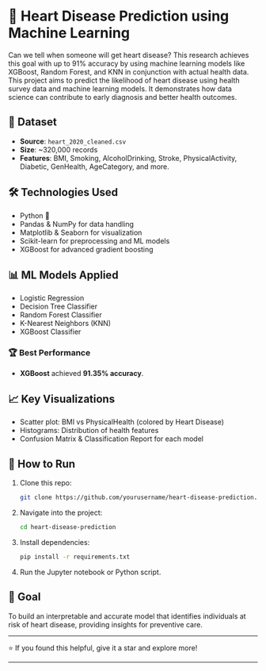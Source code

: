 
# 💓 Heart Disease Prediction using Machine Learning

Can we tell when someone will get heart disease? This research achieves this goal with up to 91% accuracy by using machine learning models like XGBoost, Random Forest, and KNN in conjunction with actual health data.  
This project aims to predict the likelihood of heart disease using health survey data and machine learning models. It demonstrates how data science can contribute to early diagnosis and better health outcomes.


## 📁 Dataset
- **Source**: `heart_2020_cleaned.csv`
- **Size**: ~320,000 records
- **Features**: BMI, Smoking, AlcoholDrinking, Stroke, PhysicalActivity, Diabetic, GenHealth, AgeCategory, and more.


## 🛠️ Technologies Used
- Python 🐍
- Pandas & NumPy for data handling
- Matplotlib & Seaborn for visualization
- Scikit-learn for preprocessing and ML models
- XGBoost for advanced gradient boosting


## 📊 ML Models Applied
- Logistic Regression
- Decision Tree Classifier
- Random Forest Classifier
- K-Nearest Neighbors (KNN)
- XGBoost Classifier

### 🏆 Best Performance
- **XGBoost** achieved **91.35% accuracy**.



## 📈 Key Visualizations
- Scatter plot: BMI vs PhysicalHealth (colored by Heart Disease)
- Histograms: Distribution of health features
- Confusion Matrix & Classification Report for each model


## 🚀 How to Run
1. Clone this repo:
   ```bash
   git clone https://github.com/yourusername/heart-disease-prediction.git
   ```
2. Navigate into the project:
   ```bash
   cd heart-disease-prediction
   ```
3. Install dependencies:
   ```bash
   pip install -r requirements.txt
   ```
4. Run the Jupyter notebook or Python script.



## 🎯 Goal
To build an interpretable and accurate model that identifies individuals at risk of heart disease, providing insights for preventive care.

---

⭐ If you found this helpful, give it a star and explore more!

---
